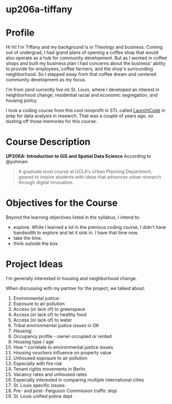 # up206a-tiffany

# Profile

Hi hi! I'm Tiffany and my background is in Theology and business. Coming out of undergrad, I had grand plans of opening a coffee shop that would also operate as a hub for community development. But as I worked in coffee shops and built my business plan I had concerns about the business' ability to provide for employees, coffee farmers, and the shop's surrounding neighborhood. So I stepped away from that coffee dream and centered community development as my focus. 

I'm from (*and currently live in*) St. Louis, where I developed an interest in neighborhood change, residential racial and economic segregation, and housing policy.

I took a coding course from this cool nonprofit in STL called [LaunchCode](https://www.launchcode.org/) in prep for data analysis in research. That was a *couple* of years ago, so dusting off those memories for this course. 

# Course Description

**UP206A: Introduction to GIS and Spatial Data Science** According to @yohman:

> A graduate level course at UCLA's Urban Planning Department, 
> geared to inspire students with ideas that advances urban research through digital innovation.

# Objectives for the Course

Beyond the learning objectives listed in the syllabus, I intend to: 
* explore. While I learned a lot in the previous coding course, I didn't have bandwidth to explore and let it sink in. I have that time now. 
* take the time.
* think outside the box. 


# Project Ideas

I'm generally interested in housing and neighborhood change. 

When discussing with my partner for the project, we talked about: 

1. Environmental justice: 
  1. Exposure to air pollution
  1. Access (or lack of) to greenspace
  1. Access (or lack of) to healthy food
  1. Access (or lack of) to water
  1. Tribal environmental justice issues in OK
1. Housing: 
  1. Occupancy profile - owner occupied or rented
  1. Housing type / age
  1. How ^ correlate to environmental justice issues
  1. Housing vouchers influence on property value
1. Unhoused exposure to air pollution
  1. Especially with fire risk
1. Tenant rights movements in Berlin
  1. Vacancy rates and unhoused rates
1. Especially interested in comparing multiple international cities
1. St. Louis specific issues: 
  1. Pre- and post- Ferguson Commission traffic stop
  1. St. Louis unified police dept
  
